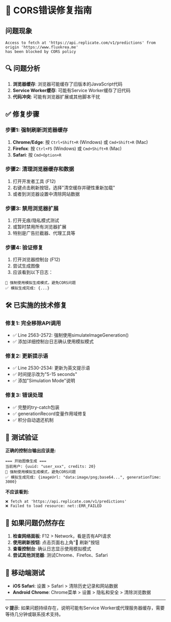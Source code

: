 # 🚨 CORS错误修复指南

## 问题现象
```
Access to fetch at 'https://api.replicate.com/v1/predictions' from origin 'https://www.fluxkrea.me' 
has been blocked by CORS policy
```

## 🔍 问题分析
1. **浏览器缓存**: 浏览器可能缓存了旧版本的JavaScript代码
2. **Service Worker缓存**: 可能有Service Worker缓存了旧代码
3. **代码冲突**: 可能有浏览器扩展或其他脚本干扰

## ✅ 修复步骤

### 步骤1: 强制刷新浏览器缓存
1. **Chrome/Edge**: 按 `Ctrl+Shift+R` (Windows) 或 `Cmd+Shift+R` (Mac)
2. **Firefox**: 按 `Ctrl+F5` (Windows) 或 `Cmd+Shift+R` (Mac)
3. **Safari**: 按 `Cmd+Option+R`

### 步骤2: 清理浏览器缓存和数据
1. 打开开发者工具 (F12)
2. 右键点击刷新按钮，选择"清空缓存并硬性重新加载"
3. 或者到浏览器设置中清除网站数据

### 步骤3: 禁用浏览器扩展
1. 打开无痕/隐私模式测试
2. 或暂时禁用所有浏览器扩展
3. 特别是广告拦截器、代理工具等

### 步骤4: 验证修复
1. 打开浏览器控制台 (F12)
2. 尝试生成图像
3. 应该看到以下日志：
```
🧪 强制使用模拟生成模式，避免CORS问题
✅ 模拟生成完成: {...}
```

## 🛠️ 已实施的技术修复

### 修复1: 完全移除API调用
- ✅ Line 2563-2572: 强制使用simulateImageGeneration()
- ✅ 添加详细控制台日志确认使用模拟模式

### 修复2: 更新提示语
- ✅ Line 2530-2534: 更新为英文提示语
- ✅ 时间提示改为"5-15 seconds"
- ✅ 添加"Simulation Mode"说明

### 修复3: 错误处理
- ✅ 完整的try-catch包装
- ✅ generationRecord变量作用域修复
- ✅ 积分自动退还机制

## 🧪 测试验证

**正确的控制台输出应该是:**
```
=== 开始图像生成 ===
当前用户: {uuid: "user_xxx", credits: 20}
🧪 强制使用模拟生成模式，避免CORS问题
✅ 模拟生成完成: {imageUrl: "data:image/png;base64...", generationTime: 3000}
```

**不应该看到:**
```
❌ fetch at 'https://api.replicate.com/v1/predictions'
❌ Failed to load resource: net::ERR_FAILED
```

## 🚀 如果问题仍然存在

1. **检查网络面板**: F12 > Network，看是否有API请求
2. **使用刷新按钮**: 点击页面右上角"🔄 刷新"按钮
3. **查看控制台**: 确认日志显示使用模拟模式
4. **尝试其他浏览器**: 测试Chrome、Firefox、Safari

## 📱 移动端测试
- **iOS Safari**: 设置 > Safari > 清除历史记录和网站数据
- **Android Chrome**: Chrome菜单 > 设置 > 隐私和安全 > 清除浏览数据

---

**💡 提示**: 如果问题持续存在，说明可能有Service Worker或代理服务器缓存，需要等待几分钟或联系技术支持。